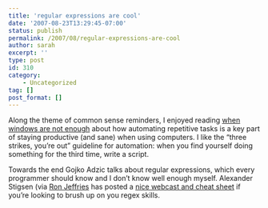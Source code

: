 ```yaml
---
title: 'regular expressions are cool'
date: '2007-08-23T13:29:45-07:00'
status: publish
permalink: /2007/08/regular-expressions-are-cool
author: sarah
excerpt: ''
type: post
id: 310
category:
    - Uncategorized
tag: []
post_format: []
---
```

Along the theme of common sense reminders, I enjoyed reading [when windows are not enough](http://gojko.net/2007/08/21/when-windows-are-not-enough) about how automating repetitive tasks is a key part of staying productive (and sane) when using computers. I like the “three strikes, you’re out” guideline for automation: when you find yourself doing something for the third time, write a script.

Towards the end Gojko Adzic talks about regular expressions, which every programmer should know and I don’t know well enough myself. Alexander Stigsen (via [Ron Jeffries](http://blog.eronj.com/2007/08/04/alexander-stigsen-explains-regular-expressions/) has posted a [nice webcast and cheat sheet](http://e-texteditor.com/blog/2007/regular_expressions_tutorial) if you’re looking to brush up on you regex skills.